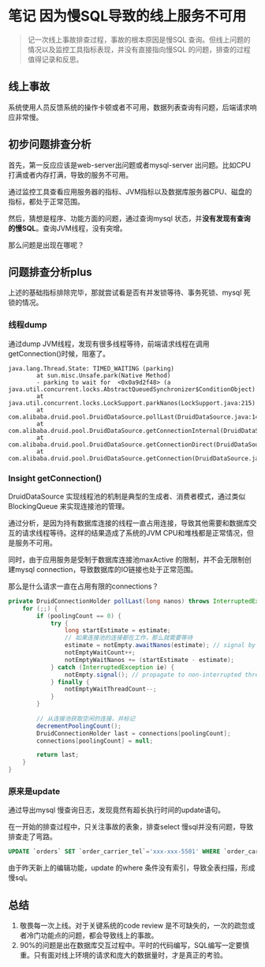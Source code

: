 # 笔记 因为慢SQL导致的线上服务不可用

> 记一次线上事故排查过程，事故的根本原因是慢SQL 查询。但线上问题的情况以及监控工具指标表现，并没有直接指向慢SQL 的问题，排查的过程值得记录和反思。

## 线上事故

系统使用人员反馈系统的操作卡顿或者不可用，数据列表查询有问题，后端请求响应非常慢。

## 初步问题排查分析

首先，第一反应应该是web-server出问题或者mysql-server 出问题。比如CPU打满或者内存打满，导致的服务不可用。

通过监控工具查看应用服务器的指标、JVM指标以及数据库服务器CPU、磁盘的指标，都处于正常范围。

然后，猜想是程序、功能方面的问题，通过查询mysql 状态，并**没有发现有查询的慢SQL**。查询JVM线程，没有突增。

那么问题是出现在哪呢？

## 问题排查分析plus

上述的基础指标排除完毕，那就尝试看是否有并发锁等待、事务死锁、mysql 死锁的情况。

### 线程dump

通过dump JVM线程，发现有很多线程等待，前端请求线程在调用getConnection()时候，阻塞了。

```
java.lang.Thread.State: TIMED_WAITING (parking)
        at sun.misc.Unsafe.park(Native Method)
        - parking to wait for  <0x0a9d2f48> (a java.util.concurrent.locks.AbstractQueuedSynchronizer$ConditionObject)
        at java.util.concurrent.locks.LockSupport.parkNanos(LockSupport.java:215)
        at com.alibaba.druid.pool.DruidDataSource.pollLast(DruidDataSource.java:1487)
        at com.alibaba.druid.pool.DruidDataSource.getConnectionInternal(DruidDataSource.java:1086)
        at com.alibaba.druid.pool.DruidDataSource.getConnectionDirect(DruidDataSource.java:953)
        at com.alibaba.druid.pool.DruidDataSource.getConnection(DruidDataSource.java:931)
```

### Insight getConnection()

DruidDataSource 实现线程池的机制是典型的生成者、消费者模式，通过类似BlockingQueue 来实现连接池的管理。

通过分析，是因为持有数据库连接的线程一直占用连接，导致其他需要和数据库交互的请求线程等待。这样的结果造成了系统的JVM CPU和堆栈都是正常情况，但是服务不可用。

同时，由于应用服务是受制于数据库连接池maxActive 的限制，并不会无限制创建mysql connection，导致数据库的IO链接也处于正常范围。

那么是什么请求一直在占用有限的connections？

```java
private DruidConnectionHolder pollLast(long nanos) throws InterruptedException {
	for (;;) {
		if (poolingCount == 0) {
			try {
				long startEstimate = estimate;
				// 如果连接池的连接都在工作，那么就需要等待
				estimate = notEmpty.awaitNanos(estimate); // signal by recycle or creator
				notEmptyWaitCount++;
				notEmptyWaitNanos += (startEstimate - estimate);
			} catch (InterruptedException ie) {
				notEmpty.signal(); // propagate to non-interrupted thread
			} finally {
				notEmptyWaitThreadCount--;
			}
		}
		
		// 从连接池获取空闲的连接，并标记
		decrementPoolingCount();
		DruidConnectionHolder last = connections[poolingCount];
		connections[poolingCount] = null;

		return last;
	}
}
```

### 原来是update

通过导出mysql 慢查询日志，发现竟然有超长执行时间的update语句。

在一开始的排查过程中，只关注事故的表象，排查select 慢sql并没有问题，导致排查走了弯路。

```sql
UPDATE `orders` SET `order_carrier_tel`='xxx-xxx-5501' WHERE `order_carrier_name`= 'xxx';
```

由于昨天新上的编辑功能，update 的where 条件没有索引，导致全表扫描，形成慢sql。

## 总结

1. 敬畏每一次上线。对于关键系统的code review 是不可缺失的，一次的疏忽或者冷门功能点的问题，都会导致线上的事故。
2. 90%的问题是出在数据库交互过程中。平时的代码编写，SQL编写一定要慎重。只有面对线上环境的请求和庞大的数据量时，才是真正的考验。





